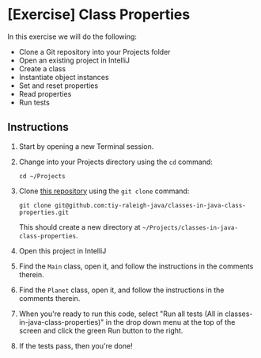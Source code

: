 # [Exercise] Class Properties

In this exercise we will do the following:

* Clone a Git repository into your Projects folder
* Open an existing project in IntelliJ
* Create a class
* Instantiate object instances
* Set and reset properties
* Read properties
* Run tests

## Instructions

1. Start by opening a new Terminal session.

2. Change into your Projects directory using the `cd` command:

	`cd ~/Projects`

3. Clone [this repository](https://github.com/tiy-raleigh-java/classes-in-java-class-properties) using the `git clone` command:

	`git clone git@github.com:tiy-raleigh-java/classes-in-java-class-properties.git`

	This should create a new directory at `~/Projects/classes-in-java-class-properties`.

4. Open this project in IntelliJ

5. Find the `Main` class, open it, and follow the instructions in the comments therein.

6. Find the `Planet` class, open it, and follow the instructions in the comments therein.

7. When you're ready to run this code, select "Run all tests (All in classes-in-java-class-properties)" in the drop down menu at the top of the screen and click the green Run button to the right.

8. If the tests pass, then you're done!